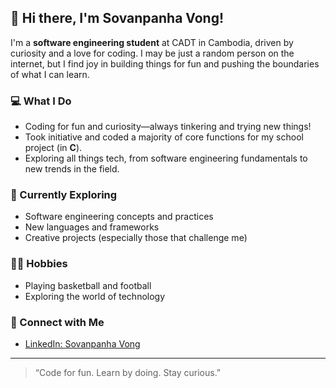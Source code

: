 ## 👋 Hi there, I'm Sovanpanha Vong!

I'm a **software engineering student** at CADT in Cambodia, driven by curiosity and a love for coding. I may be just a random person on the internet, but I find joy in building things for fun and pushing the boundaries of what I can learn.

### 💻 What I Do
- Coding for fun and curiosity—always tinkering and trying new things!
- Took initiative and coded a majority of core functions for my school project (in **C**).
- Exploring all things tech, from software engineering fundamentals to new trends in the field.

### 🌱 Currently Exploring
- Software engineering concepts and practices
- New languages and frameworks
- Creative projects (especially those that challenge me)

### 🏀🏈 Hobbies
- Playing basketball and football
- Exploring the world of technology

### 🔗 Connect with Me
- [LinkedIn: Sovanpanha Vong](https://www.linkedin.com/in/sovanpanha-vong-364358368)

---

> “Code for fun. Learn by doing. Stay curious.”
